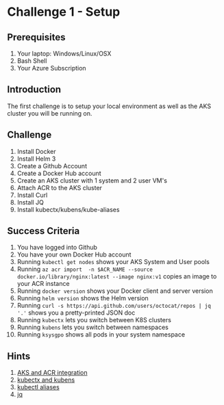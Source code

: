 # Challenge 1 - Setup

## Prerequisites

1. Your laptop: Windows/Linux/OSX
1. Bash Shell
1. Your Azure Subscription


## Introduction 

The first challenge is to setup your local environment as well as the AKS cluster you will be running on.

## Challenge

1. Install Docker
1. Install Helm 3
1. Create a Github Account
1. Create a Docker Hub account
1. Create an AKS cluster with 1 system and 2 user VM's
1. Attach ACR to the AKS cluster
1. Install Curl
1. Install JQ
1. Install kubectx/kubens/kube-aliases

## Success Criteria

1. You have logged into Github
1. You have your own Docker Hub account
1. Running `kubectl get nodes` shows your AKS System and User pools
1. Running `az acr import  -n $ACR_NAME --source docker.io/library/nginx:latest --image nginx:v1` copies an image to your ACR instance
1. Running `docker version` shows your Docker client and server version
1. Running `helm version` shows the Helm version
1. Running `curl -s https://api.github.com/users/octocat/repos | jq '.'`  shows you a pretty-printed JSON doc
1. Running `kubectx` lets you switch between K8S clusters
1. Running `kubens` lets you switch between namespaces
1. Running `ksysgpo` shows all pods in your system namespace

## Hints

1. [AKS and ACR integration](https://docs.microsoft.com/en-us/azure/aks/cluster-container-registry-integration)
1. [kubectx and kubens](https://github.com/ahmetb/kubectx)
1. [kubectl aliases](https://github.com/ahmetb/kubectl-aliases)
1. [jq](https://stedolan.github.io/jq/)
